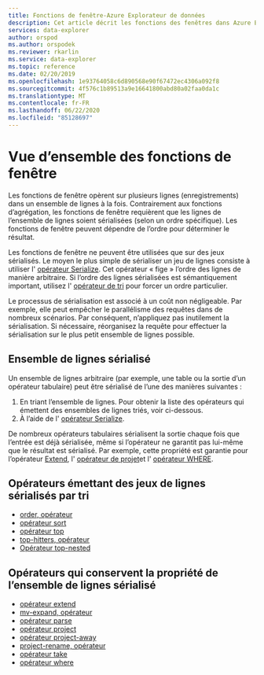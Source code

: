 ```yaml
---
title: Fonctions de fenêtre-Azure Explorateur de données
description: Cet article décrit les fonctions des fenêtres dans Azure Explorateur de données.
services: data-explorer
author: orspod
ms.author: orspodek
ms.reviewer: rkarlin
ms.service: data-explorer
ms.topic: reference
ms.date: 02/20/2019
ms.openlocfilehash: 1e93764058c6d890568e90f67472ec4306a092f8
ms.sourcegitcommit: 4f576c1b89513a9e16641800abd80a02faa0da1c
ms.translationtype: MT
ms.contentlocale: fr-FR
ms.lasthandoff: 06/22/2020
ms.locfileid: "85128697"
---
```

# <a name="window-functions-overview"></a>Vue d’ensemble des fonctions de fenêtre

Les fonctions de fenêtre opèrent sur plusieurs lignes (enregistrements) dans un ensemble de lignes à la fois. Contrairement aux fonctions d’agrégation, les fonctions de fenêtre requièrent que les lignes de l’ensemble de lignes soient sérialisées (selon un ordre spécifique). Les fonctions de fenêtre peuvent dépendre de l’ordre pour déterminer le résultat.

Les fonctions de fenêtre ne peuvent être utilisées que sur des jeux sérialisés. Le moyen le plus simple de sérialiser un jeu de lignes consiste à utiliser l' [opérateur Serialize](./serializeoperator.md). Cet opérateur « fige » l’ordre des lignes de manière arbitraire. Si l’ordre des lignes sérialisées est sémantiquement important, utilisez l' [opérateur de tri](./sortoperator.md) pour forcer un ordre particulier.

Le processus de sérialisation est associé à un coût non négligeable. Par exemple, elle peut empêcher le parallélisme des requêtes dans de nombreux scénarios. Par conséquent, n’appliquez pas inutilement la sérialisation. Si nécessaire, réorganisez la requête pour effectuer la sérialisation sur le plus petit ensemble de lignes possible.

## <a name="serialized-row-set"></a>Ensemble de lignes sérialisé

Un ensemble de lignes arbitraire (par exemple, une table ou la sortie d’un opérateur tabulaire) peut être sérialisé de l’une des manières suivantes :

1. En triant l’ensemble de lignes. Pour obtenir la liste des opérateurs qui émettent des ensembles de lignes triés, voir ci-dessous.
2. À l’aide de l' [opérateur Serialize](./serializeoperator.md).

De nombreux opérateurs tabulaires sérialisent la sortie chaque fois que l’entrée est déjà sérialisée, même si l’opérateur ne garantit pas lui-même que le résultat est sérialisé. Par exemple, cette propriété est garantie pour l’opérateur [Extend](./extendoperator.md), l' [opérateur de projet](./projectoperator.md)et l' [opérateur WHERE](./whereoperator.md).

## <a name="operators-that-emit-serialized-row-sets-by-sorting"></a>Opérateurs émettant des jeux de lignes sérialisés par tri

* [order, opérateur](./orderoperator.md)
* [opérateur sort](./sortoperator.md)
* [opérateur top](./topoperator.md)
* [top-hitters, opérateur](./tophittersoperator.md)
* [Opérateur top-nested](./topnestedoperator.md)

## <a name="operators-that-preserve-the-serialized-row-set-property"></a>Opérateurs qui conservent la propriété de l’ensemble de lignes sérialisé

* [opérateur extend](./extendoperator.md)
* [mv-expand, opérateur](./mvexpandoperator.md)
* [opérateur parse](./parseoperator.md)
* [opérateur project](./projectoperator.md)
* [opérateur project-away](./projectawayoperator.md)
* [project-rename, opérateur](./projectrenameoperator.md)
* [opérateur take](./takeoperator.md)
* [opérateur where](./whereoperator.md)
